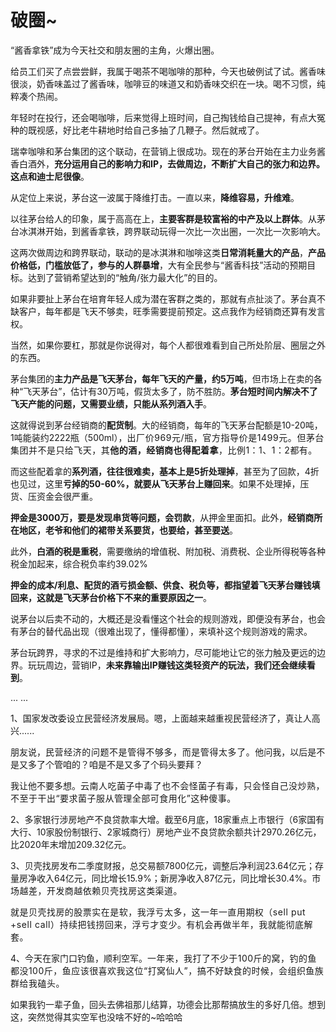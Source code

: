 # 破圈~

<p style="visibility: visible;">“酱香拿铁”成为今天社交和朋友圈的主角，火爆出圈。</p><p style="visibility: visible;">给员工们买了点尝尝鲜，我属于喝茶不喝咖啡的那种，今天也破例试了试。酱香味很淡，奶香味盖过了酱香味，咖啡豆的味道又和奶香味交织在一块。喝不习惯，纯粹凑个热闹。<br style="visibility: visible;"></p><p style="visibility: visible;">年轻时在投行，还会喝咖啡，后来觉得上班时间，自己掏钱给自己提神，有点大冤种的既视感，好比老牛耕地时给自己多抽了几鞭子。然后就戒了。<br style="visibility: visible;"></p><p style="visibility: visible;">瑞幸咖啡和茅台集团的这个联动，在营销上很成功。现在的茅台开始在主力业务酱香白酒外，<strong style="visibility: visible;">充分运用自己的影响力和IP，去做周边，不断扩大自己的张力和边界。这点和迪士尼很像</strong>。</p><p style="visibility: visible;">从定位上来说，茅台这一波属于降维打击。一直以来，<strong style="visibility: visible;">降维容易，升维难</strong>。</p><p style="visibility: visible;">以往茅台给人的印象，属于高高在上，<strong style="visibility: visible;">主要客群是较富裕的中产及以上群体</strong>。从茅台冰淇淋开始，到酱香拿铁，跨界联动玩得一次比一次出圈，一次比一次影响大。</p><p style="visibility: visible;">这两次做周边和跨界联动，联动的是冰淇淋和咖啡这类<strong style="visibility: visible;">日常消耗量大的产品</strong>，<strong style="visibility: visible;">产品价格低，门槛放低了，参与的人群暴增</strong>，大有全民参与“酱香科技”活动的预期目标。达到了营销希望达到的“触角/张力最大化”的目的。</p><p style="visibility: visible;">如果非要扯上茅台在培育年轻人成为潜在客群之类的，那就有点扯淡了。茅台真不缺客户，每年都是飞天不够卖，旺季需要提前预定。这点我作为经销商还算有发言权。<br style="visibility: visible;"></p><p style="visibility: visible;">当然，如果你要杠，那就是你说得对，每个人都很难看到自己所处阶层、圈层之外的东西。</p><p style="visibility: visible;">茅台集团的<strong style="visibility: visible;">主力产品是飞天茅台，每年飞天的产量，约5万吨</strong>，但市场上在卖的各种“飞天茅台”，估计有30万吨，假货太多了，防不胜防。<strong style="visibility: visible;">茅台短时间内解决不了飞天产能的问题，又需要业绩，只能从系列酒入手</strong>。</p><p style="visibility: visible;">这就得说到茅台经销商的<strong style="visibility: visible;">配货制</strong>。大的经销商，每年的飞天茅台配额是10-20吨，1吨能装约2222瓶（500ml），<span style="letter-spacing: 0.578px; visibility: visible;">出厂价969元</span><span style="letter-spacing: 0.578px; visibility: visible;">/</span><span style="letter-spacing: 0.578px; visibility: visible;">瓶，</span><span style="letter-spacing: 0.578px; visibility: visible;">官方指导价是1499元。</span><span style="font-size: var(--articleFontsize); letter-spacing: 0.034em; visibility: visible;">但茅台集团</span><span style="font-size: var(--articleFontsize); letter-spacing: 0.034em; visibility: visible;">并不是只给飞天，</span><span style="font-size: var(--articleFontsize); letter-spacing: 0.034em; visibility: visible;">其</span><strong style="visibility: visible;"><span style="font-size: var(--articleFontsize); letter-spacing: 0.034em; visibility: visible;">他的酒，经销商</span><span style="font-size: var(--articleFontsize); letter-spacing: 0.034em; visibility: visible;">也得配着拿</span></strong><span style="font-size: var(--articleFontsize); letter-spacing: 0.034em; visibility: visible;">，比例1：</span><span style="font-size: var(--articleFontsize); letter-spacing: 0.034em; visibility: visible;">1</span><span style="font-size: var(--articleFontsize); letter-spacing: 0.034em; visibility: visible;">、1：</span><span style="font-size: var(--articleFontsize); letter-spacing: 0.034em; visibility: visible;">2</span><span style="font-size: var(--articleFontsize); letter-spacing: 0.034em; visibility: visible;"></span><span style="font-size: var(--articleFontsize); letter-spacing: 0.034em; visibility: visible;">都有。</span></p><p style="visibility: visible;">而这些配着拿的<strong style="visibility: visible;">系列酒，往往很难卖，基本上是5折处理掉</strong>，甚至为了回款，4折也见过，这里<strong style="visibility: visible;">亏掉的50-60%，就要从飞天茅台上赚回来</strong>。如果不处理掉，压货、压资金会很严重。<br style="visibility: visible;"></p><p style="visibility: visible;"><strong style="visibility: visible;">押金是3000万，要是发现串货等问题，会罚款</strong>，从押金里面扣。此外，<strong style="visibility: visible;">经销商所在地区，老爷和他们的裙带关系要货，也要给，甚至要送</strong>。<br style="visibility: visible;"></p><p>此外，<strong>白酒的税是重税</strong>，需要缴纳的增值税、附加税、消费税、企业所得税等各种税金加起来，综合税负率约39.02%</p><p><strong>押金的成本/利息、配货的酒亏损金额、供食、税负等，都指望着飞天茅台赚钱填回来，这就是飞天茅台价格下不来的重要原因之一</strong>。<br></p><p>说茅台以后卖不动的，大概还是没看懂这个社会的规则游戏，即便没有茅台，也会有茅台的替代品出现（很难出现了，懂得都懂），来填补这个规则游戏的需求。</p><p>茅台玩跨界，寻求的不过是维持和扩大影响力，尽可能地让它的张力触及更远的边界。玩玩周边，营销IP，<strong>未来靠输出IP赚钱这类轻资产的玩法，我们还会继续看到</strong>。<br><span style="letter-spacing: 0.578px;"></span></p><p>... ...<br></p><p>1、国家发改委设立民营经济发展局。嗯，上面越来越重视民营经济了，真让人高兴......</p><p>朋友说，<span style="letter-spacing: 0.578px;">民营经济的问题不是管得不够多，而是管得太多</span><span style="letter-spacing: 0.578px;">了。</span>他问我，以后是不是又多了个管咱的？咱是不是又多了个码头要拜？</p><p>我让他不要多想。<span style="font-size: var(--articleFontsize);letter-spacing: 0.034em;">云南人</span><span style="font-size: var(--articleFontsize);letter-spacing: 0.034em;">吃菌子中毒了</span><span style="font-size: var(--articleFontsize);letter-spacing: 0.034em;">也不会怪菌子有毒，</span><span style="font-size: var(--articleFontsize);letter-spacing: 0.034em;">只会怪自己没炒熟，不至于干出“</span><span style="font-size: var(--articleFontsize);letter-spacing: 0.034em;">要求</span><span style="font-size: var(--articleFontsize);letter-spacing: 0.034em;">菌子服从管理</span><span style="font-size: var(--articleFontsize);letter-spacing: 0.034em;">全部可食用</span><span style="font-size: var(--articleFontsize);letter-spacing: 0.034em;">化”</span><span style="font-size: var(--articleFontsize);letter-spacing: 0.034em;">这种傻事。</span></p><p>2、多家银行涉房地产不良贷款率大增。截至6月底，18家重点上市银行（6家国有大行、10家股份制银行、2家城商行）房地产业不良贷款余额共计2970.26亿元，比2020年末增加209.32亿元。</p><p>3、贝壳找房发布二季度财报，总交易额7800亿元，调整后净利润23.64亿元；存量房净收入64亿元，同比增长15.9%；新房净收入87亿元，同比增长30.4%。<span style="font-size: var(--articleFontsize);letter-spacing: 0.034em;">市场越差，开发商越依赖贝壳找房这类渠道</span><span style="font-size: var(--articleFontsize);letter-spacing: 0.034em;">。</span></p><p><span style="font-size: var(--articleFontsize);letter-spacing: 0.034em;"></span><span style="font-size: var(--articleFontsize);letter-spacing: 0.034em;">就是贝壳找房的股票实在是软</span><span style="font-size: var(--articleFontsize);letter-spacing: 0.034em;">，我</span><span style="font-size: var(--articleFontsize);letter-spacing: 0.034em;">浮亏太多，这一年一直</span><span style="font-size: var(--articleFontsize);letter-spacing: 0.034em;">用</span><span style="font-size: var(--articleFontsize);letter-spacing: 0.034em;">期权（</span><span style="font-size: var(--articleFontsize);letter-spacing: 0.578px;"></span><span style="font-size: var(--articleFontsize);letter-spacing: 0.578px;">sell put +sell call）</span><span style="font-size: var(--articleFontsize);letter-spacing: 0.034em;">持续把钱捞</span><span style="font-size: var(--articleFontsize);letter-spacing: 0.034em;">回来，</span><span style="font-size: var(--articleFontsize);letter-spacing: 0.034em;">浮亏才变少。有机会再做半年，我就能彻底解套。</span></p><p>4、今天在家门口钓鱼，顺利空军。<span style="font-size: var(--articleFontsize);letter-spacing: 0.034em;">一年来，</span><span style="font-size: var(--articleFontsize);letter-spacing: 0.034em;">我打了不少于100斤的窝，钓的鱼</span><span style="font-size: var(--articleFontsize);letter-spacing: 0.034em;">都没100斤，</span><span style="font-size: var(--articleFontsize);letter-spacing: 0.034em;">鱼应该很喜欢我这位“打窝仙人”，搞不好</span><span style="font-size: var(--articleFontsize);letter-spacing: 0.034em;">缺食的时候，会</span><span style="font-size: var(--articleFontsize);letter-spacing: 0.034em;">组织鱼</span><span style="font-size: var(--articleFontsize);letter-spacing: 0.034em;">族群给我磕头</span><span style="font-size: var(--articleFontsize);letter-spacing: 0.034em;">。</span></p><p style="margin-bottom: 0px;">如果我钓一辈子鱼，回头去佛祖那儿结算，功德会比那帮搞放生的多好几倍。想到这，突然觉得其实空军也没啥不好的~哈哈哈</p><p style="display: none;"><mp-style-type data-value="3"></mp-style-type></p>